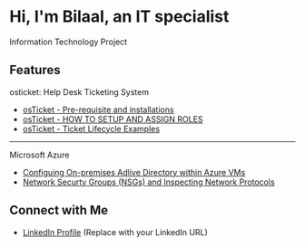 # Hi, I'm Bilaal, an IT specialist

Information Technology Project

## Features
osticket: Help Desk Ticketing System
* [osTicket - Pre-requisite and installations](https://github.com/bilaalsulthan/os-ticket) 
* [osTicket - HOW TO SETUP AND ASSIGN ROLES](https://github.com/bilaalsulthan/HOW-TO-SETUP-OSTICKET) 
* [osTicket - Ticket Lifecycle Examples](https://github.com/bilaalsulthan/Ticket-Lifecycle-)

---

Microsoft Azure
* [Configuing On-premises Adlive Directory within Azure VMs](https://github.com/bilaalsulthan/Azure)
* [Network Securty Groups (NSGs) and Inspecting Network Protocols](http://website.com)

## Connect with Me
- [LinkedIn Profile](https://example.com/linkedin) (Replace with your LinkedIn URL)
